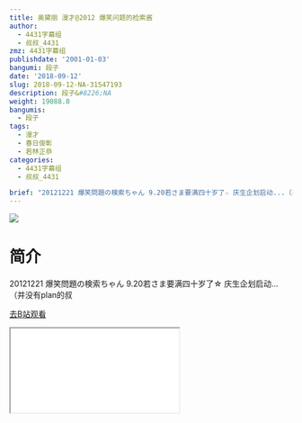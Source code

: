 ```yaml
---
title: 奥黛丽 漫才@2012 爆笑问题的检索酱
author:
  - 4431字幕组
  - 叔叔_4431
zmz: 4431字幕组
publishdate: '2001-01-03'
bangumi: 段子
date: '2018-09-12'
slug: 2018-09-12-NA-31547193
description: 段子&#8226;NA
weight: 19088.0
bangumis:
  - 段子
tags:
  - 漫才
  - 春日俊彰
  - 若林正恭
categories:
  - 4431字幕组
  - 叔叔_4431

brief: "20121221 爆笑問題の検索ちゃん 9.20若さま要满四十岁了☆ 庆生企划启动...（并没有plan的叔"
---
```

![](https://i.imgur.com/EubOe9w.jpg)
# 简介  
20121221 爆笑問題の検索ちゃん
9.20若さま要满四十岁了☆
庆生企划启动...（并没有plan的叔  

[去B站观看](https://www.bilibili.com/video/av31547193/)
<div class ="resp-container"><iframe class="testiframe" src="//player.bilibili.com/player.html?aid=31547193"", scrolling="no", allowfullscreen="true" > </iframe></div> 
